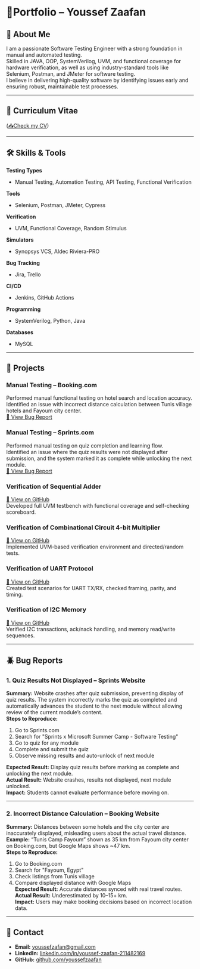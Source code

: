 # 📄Portfolio – Youssef Zaafan

## 👤 About Me
I am a passionate Software Testing Engineer with a strong foundation in manual and automated testing.  
Skilled in JAVA, OOP, SystemVerilog, UVM, and functional coverage for hardware verification, as well as using industry-standard tools like Selenium, Postman, and JMeter for software testing.  
I believe in delivering high-quality software by identifying issues early and ensuring robust, maintainable test processes.

---

## 📑 Curriculum Vitae
([📥Check my CV](https://github.com/youssefzaafan/Portfolio_YoussefZaafan/blob/main/CV/Youssef_Zaafan_SW%20Testing%20Engineer.pdf))  


---

## 🛠 Skills & Tools

**Testing Types**  
- Manual Testing, Automation Testing, API Testing, Functional Verification

**Tools**  
- Selenium, Postman, JMeter, Cypress

**Verification**  
- UVM, Functional Coverage, Random Stimulus

**Simulators**  
- Synopsys VCS, Aldec Riviera-PRO

**Bug Tracking**  
- Jira, Trello

**CI/CD**  
- Jenkins, GitHub Actions

**Programming**  
- SystemVerilog, Python, Java

**Databases**  
- MySQL

---

## 📂 Projects

### Manual Testing – Booking.com  
Performed manual functional testing on hotel search and location accuracy.  
Identified an issue with incorrect distance calculation between Tunis village hotels and Fayoum city center.  
[📄 View Bug Report](./Bug_Reports/Bug_report_Booking.com.pdf)

### Manual Testing – Sprints.com  
Performed manual testing on quiz completion and learning flow.  
Identified an issue where the quiz results were not displayed after submission, and the system marked it as complete while unlocking the next module.  
[📄 View Bug Report](./Bug_Reports/Bug_report_Sprints.com.pdf)
### Verification of Sequential Adder  
[🔗 View on GitHub](https://github.com/youssefzaafan/Verification-of-Sequential-Adder)  
Developed full UVM testbench with functional coverage and self-checking scoreboard.

### Verification of Combinational Circuit 4-bit Multiplier  
[🔗 View on GitHub](https://github.com/youssefzaafan/Verification-of-Combinational-Circuit-4-bit-Multiplier)  
Implemented UVM-based verification environment and directed/random tests.

### Verification of UART Protocol  
[🔗 View on GitHub](https://github.com/youssefzaafan/Verification-of-UART-Protocol)  
Created test scenarios for UART TX/RX, checked framing, parity, and timing.

### Verification of I2C Memory  
[🔗 View on GitHub](https://github.com/youssefzaafan/Verification-of-I2C-Memory)  
Verified I2C transactions, ack/nack handling, and memory read/write sequences.


---

## 🪲 Bug Reports

### 1. Quiz Results Not Displayed – Sprints Website
**Summary:** Website crashes after quiz submission, preventing display of quiz results. The system incorrectly marks the quiz as completed and automatically advances the student to the next module without allowing review of the current module’s content.  
**Steps to Reproduce:**  
1. Go to Sprints.com  
2. Search for "Sprints x Microsoft Summer Camp - Software Testing"  
3. Go to quiz for any module  
4. Complete and submit the quiz  
5. Observe missing results and auto-unlock of next module  

**Expected Result:** Display quiz results before marking as complete and unlocking the next module.  
**Actual Result:** Website crashes, results not displayed, next module unlocked.  
**Impact:** Students cannot evaluate performance before moving on.

---

### 2. Incorrect Distance Calculation – Booking Website
**Summary:** Distances between some hotels and the city center are inaccurately displayed, misleading users about the actual travel distance.  
**Example:** “Tunis Camp Fayoum” shown as 35 km from Fayoum city center on Booking.com, but Google Maps shows ~47 km.  
**Steps to Reproduce:**  
1. Go to Booking.com  
2. Search for "Fayoum, Egypt"  
3. Check listings from Tunis village  
4. Compare displayed distance with Google Maps  
**Expected Result:** Accurate distances synced with real travel routes.  
**Actual Result:** Underestimated by 10–15+ km.  
**Impact:** Users may make booking decisions based on incorrect location data.

---

## 📧 Contact
- **Email:** [youssefzafan@gmail.com](mailto:youssefzafan@gmail.com)  
- **LinkedIn:** [linkedin.com/in/youssef-zaafan-211482169](https://www.linkedin.com/in/youssef-zaafan-211482169)  
- **GitHub:** [github.com/youssefzaafan](https://github.com/youssefzaafan)
